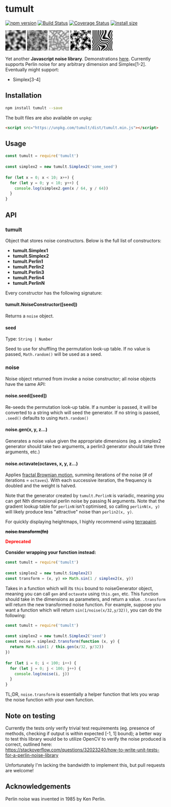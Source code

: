 # tumult

[![npm version](https://badge.fury.io/js/tumult.svg)](https://badge.fury.io/js/tumult)
[![Build Status](https://travis-ci.com/ScottyFillups/tumult.svg?branch=master)](https://travis-ci.com/ScottyFillups/tumult)
[![Coverage Status](https://coveralls.io/repos/github/ScottyFillups/tumult/badge.svg?branch=master)](https://coveralls.io/github/ScottyFillups/tumult?branch=master)
[![install size](https://packagephobia.now.sh/badge?p=tumult)](https://packagephobia.now.sh/result?p=tumult)

![noise](https://raw.githubusercontent.com/ScottyFillups/tumult/master/images/simplex.png)
![noise](https://raw.githubusercontent.com/ScottyFillups/tumult/master/images/octaves.png)
![noise](https://raw.githubusercontent.com/ScottyFillups/tumult/master/images/abs.png)
![noise](https://raw.githubusercontent.com/ScottyFillups/tumult/master/images/invert.png)
![noise](https://raw.githubusercontent.com/ScottyFillups/tumult/master/images/sin.png)

Yet another **Javascript noise library**. Demonstrations [here](http://scottyfillups.github.io/tumult). Currently supports Perlin noise for any arbitrary dimension and Simplex[1-2]. Eventually might support:
* Simplex[3-4]

## Installation

```sh
npm install tumult --save
```

The built files are also available on `unpkg`:


```html
<script src="https://unpkg.com/tumult/dist/tumult.min.js"></script>
```

## Usage

```js
const tumult = require('tumult')

const simplex2 = new tumult.Simplex2('some_seed')

for (let x = 0; x < 10; x++) {
  for (let y = 0; y < 10; y++) {
    console.log(simplex2.gen(x / 64, y / 64))
  }
}
```

## API

### tumult

Object that stores noise constructors. Below is the full list of constructors:

* **tumult.Simplex1**
* **tumult.Simplex2**
* **tumult.Perlin1**
* **tumult.Perlin2**
* **tumult.Perlin3**
* **tumult.Perlin4**
* **tumult.PerlinN**

Every constructor has the following signature:

#### tumult.NoiseConstructor([seed])

Returns a `noise` object.

#### seed

Type: `String | Number`

Seed to use for shuffling the permutation look-up table. If no value is passed, `Math.random()` will be used as a seed.

### noise

Noise object returned from invoke a noise constructor; all noise objects have the same API:

#### noise.seed([seed])

Re-seeds the permutation look-up table. If a number is passed, it will be converted to a string which will seed the generator. If no string is passed, `.seed()` defaults to using `Math.random()`

#### noise.gen(x, y, z...)

Generates a noise value given the appropriate dimensions (eg. a simplex2 generator should take two arguments, a perlin3 generator should take three arguments, etc.)

#### noise.octavate(octaves, x, y, z...)

Applies [fractal Brownian motion](https://thebookofshaders.com/13/), summing iterations of the noise (# of iterations = `octaves`). With each successive iteration, the frequency is doubled and the weight is halved. 

Note that the generator created by `tumult.PerlinN` is variadic, meaning you can get Nth dimensional perlin noise by passing N arguments. Note that the gradient lookup table for `perlinN` isn't optimised, so calling `perlinN(x, y)` will likely produce less "attractive" noise than `perlin2(x, y)`.

For quickly displaying heightmaps, I highly recommend using [terrapaint](https://www.npmjs.com/package/terrapaint).

~~**noise.transform(fn)**~~

<span style="color: red"><b>Deprecated</b></span>
<br>
<br>
**Consider wrapping your function instead:**

```js
const tumult = require('tumult')

const simplex2 = new tumult.Simplex2()
const transform = (x, y) => Math.sin(1 / simplex2(x, y))
```

Takes in a function which will its `this` bound to noiseGenerator object, meaning you can call `gen` and `octavate` using `this.gen`, etc. This function should take in the dimensions as parameters, and return a value. `.transform` will return the new transformed noise function. For example, suppose you want a function which will return `sin(1/noise(x/32,y/32))`, you can do the following:

```js
const tumult = require('tumult')

const simplex2 = new tumult.Simplex2('seed')
const noise = simplex2.transform(function (x, y) {
  return Math.sin(1 / this.gen(x/32, y/32))
})

for (let i = 0; i < 100; i++) {
  for (let j = 0; j < 100; j++) {
    console.log(noise(i, j))
  }
}
```

TL;DR, `noise.transform` is essentially a helper function that lets you wrap the noise function with your own function.

## Note on testing

Currently the tests only verify trivial test requirements (eg. presence of methods, checking if output is within expected [-1, 1] bound); a better way to test this library would be to utilize OpenCV to verify the noise produced is correct, outlined here: https://stackoverflow.com/questions/32023240/how-to-write-unit-tests-for-a-perlin-noise-library

Unfortunately I'm lacking the bandwidth to implement this, but pull requests are welcome!

## Acknowledgements

Perlin noise was invented in 1985 by Ken Perlin.
